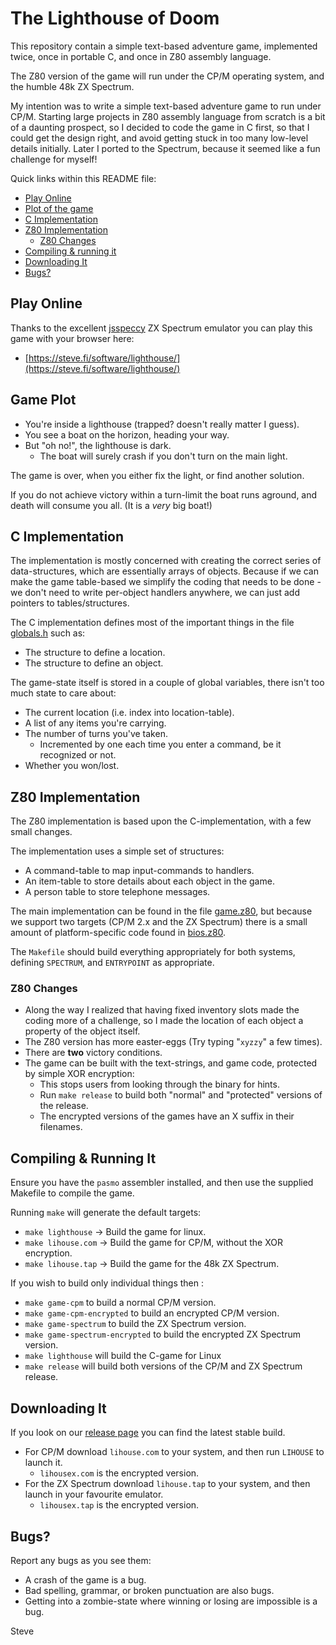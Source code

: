 # The Lighthouse of Doom

This repository contain a simple text-based adventure game, implemented
twice, once in portable C, and once in Z80 assembly language.

The Z80 version of the game will run under the CP/M operating system, and the humble 48k ZX Spectrum.

My intention was to write a simple text-based adventure game to run under CP/M.  Starting large projects in Z80 assembly language from scratch is a bit of a daunting prospect, so I decided to code the game in C first, so that I could get the design right, and avoid getting stuck in too many low-level details initially.  Later I ported to the Spectrum, because it seemed like a fun challenge for myself!

Quick links within this README file:

* [Play Online](#play-online)
* [Plot of the game](#game-plot)
* [C Implementation](#c-implementation)
* [Z80 Implementation](#z80-implementation)
  * [Z80 Changes](#z80-changes)
* [Compiling & running it](#compiling--running-it)
* [Downloading It](#downloading-it)
* [Bugs?](#bugs)



## Play Online

Thanks to the excellent [jsspeccy](https://github.com/gasman/jsspeccy3) ZX Spectrum emulator you can play this game with your browser here:</p>

* [https://steve.fi/software/lighthouse/](https://steve.fi/software/lighthouse/)



## Game Plot

* You're inside a lighthouse (trapped? doesn't really matter I guess).
* You see a boat on the horizon, heading your way.
* But "oh no!", the lighthouse is dark.
  * The boat will surely crash if you don't turn on the main light.

The game is over, when you either fix the light, or find another solution.

If you do not achieve victory within a turn-limit the boat runs aground, and
death will consume you all.  (It is a _very_ big boat!)



## C Implementation

The implementation is mostly concerned with creating the correct series of
data-structures, which are essentially arrays of objects.  Because if we
can make the game table-based we simplify the coding that needs to be
done - we don't need to write per-object handlers anywhere, we can just
add pointers to tables/structures.

The C implementation defines most of the important things in the file [globals.h](globals.h) such as:

* The structure to define a location.
* The structure to define an object.

The game-state itself is stored in a couple of global variables, there isn't
too much state to care about:

* The current location (i.e. index into location-table).
* A list of any items you're carrying.
* The number of turns you've taken.
  * Incremented by one each time you enter a command, be it recognized or not.
* Whether you won/lost.



## Z80 Implementation

The Z80 implementation is based upon the C-implementation, with a few small changes.

The implementation uses a simple set of structures:

* A command-table to map input-commands to handlers.
* An item-table to store details about each object in the game.
* A person table to store telephone messages.

The main implementation can be found in the file [game.z80](game.z80),
but because we support two targets (CP/M 2.x and the ZX Spectrum) there
is a small amount of platform-specific code found in [bios.z80](bios.z80).

The `Makefile` should build everything appropriately for both systems,
defining `SPECTRUM`, and `ENTRYPOINT` as appropriate.


### Z80 Changes

* Along the way I realized that having fixed inventory slots made the coding more of a challenge, so I made the location of each object a property of the object itself.
* The Z80 version has more easter-eggs (Try typing "`xyzzy`" a few times).
* There are __two__ victory conditions.
* The game can be built with the text-strings, and game code, protected by simple XOR encryption:
  * This stops users from looking through the binary for hints.
  * Run `make release` to build both "normal" and "protected" versions of the release.
  * The encrypted versions of the games have an X suffix in their filenames.



## Compiling & Running It

Ensure you have the `pasmo` assembler installed, and then use the supplied Makefile to compile the game.

Running `make` will generate the default targets:

* `make lighthouse`  -> Build the game for linux.
* `make lihouse.com` -> Build the game for CP/M, without the XOR encryption.
* `make lihouse.tap` -> Build the game for the 48k ZX Spectrum.

If you wish to build only individual things then :

* `make game-cpm` to build a normal CP/M version.
* `make game-cpm-encrypted` to build an encrypted CP/M version.
* `make game-spectrum` to build the ZX Spectrum version.
* `make game-spectrum-encrypted` to build the encrypted ZX Spectrum version.
* `make lighthouse` will build the C-game for Linux
* `make release` will build both versions of the CP/M and ZX Spectrum release.



## Downloading It

If you look on our [release page](https://github.com/skx/lighthouse-of-doom/releases/) you can find the latest stable build.

* For CP/M download `lihouse.com` to your system, and then run `LIHOUSE` to launch it.
  * `lihousex.com` is the encrypted version.
* For the ZX Spectrum download `lihouse.tap` to your system, and then launch in your favourite emulator.
  * `lihousex.tap` is the encrypted version.



## Bugs?

Report any bugs as you see them:

* A crash of the game is a bug.
* Bad spelling, grammar, or broken punctuation are also bugs.
* Getting into a zombie-state where winning or losing are impossible is a bug.



Steve
